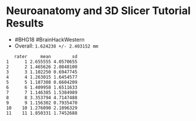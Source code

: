 # Neuroanatomy and 3D Slicer Tutorial Results

* #BHG18 #BrainHackWestern
* Overall: `1.624238 +/- 2.403152 mm`
```
   rater     mean        sd
1      1 2.655555 4.0570655
2      2 1.465626 2.0840100
3      3 1.102250 0.6947745
4      4 1.263015 1.6454577
5      5 1.187308 0.6604209
6      6 1.409958 1.6511633
7      7 1.146385 1.5384989
8      8 3.353794 4.7147488
9      9 1.156302 0.7935470
10    10 1.276090 2.1096329
11    11 1.850331 1.7452688
```
